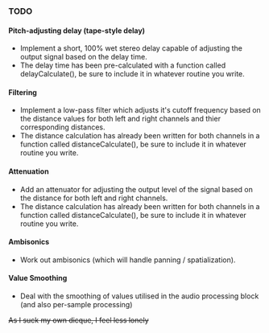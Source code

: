 ### TODO
#### Pitch-adjusting delay (tape-style delay)
- Implement a short, 100% wet stereo delay capable of adjusting the output signal based on the delay time. 
- The delay time has been pre-calculated with a function called delayCalculate(), be sure to include it in whatever routine you write.
#### Filtering
- Implement a low-pass filter which adjusts it's cutoff frequency based on the distance values for both left and right channels and thier corresponding distances. 
- The distance calculation has already been written for both channels in a function called distanceCalculate(), be sure to include it in whatever routine you write.
#### Attenuation
- Add an attenuator for adjusting the output level of the signal based on the distance for both left and right channels.
- The distance calculation has already been written for both channels in a function called distanceCalculate(), be sure to include it in whatever routine you write.
#### Ambisonics
- Work out ambisonics (which will handle panning / spatialization).
#### Value Smoothing
- Deal with the smoothing of values utilised in the audio processing block (and also per-sample processing)

~~As I suck my own dicque, I feel less lonely~~
